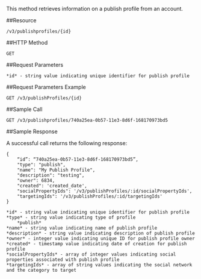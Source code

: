 This method retrieves information on a publish profile from an account.

##Resource

	/v3/publishprofiles/{id}

##HTTP Method

	GET

##Request Parameters

	*id* - string value indicating unique identifier for publish profile

##Request Parameters Example

	GET /v3/publishProfiles/{id}

##Sample Call
```
GET /v3/publishprofiles/740a25ea-0b57-11e3-8d6f-168170973bd5
```

##Sample Response

A successful call returns the following response:
```
{
    “id”: “740a25ea-0b57-11e3-8d6f-168170973bd5”,
    "type": "publish",
    "name": "My Publish Profile",
    "description": "testing",
    "owner": 6834,
    "created": 'created_date',
    "socialPropertyIds": '/v3/publishProfiles/:id/socialPropertyIds',
    "targetingIds": '/v3/publishProfiles/:id/targetingIds'
}
```

	*id* - string value indicating unique identifier for publish profile
	*type* - string value indicating type of profile
		*publish*
	*name* - string value indicating name of publish profile
	*description* - string value indicating description of publish profile
	*owner* - integer value indicating unique ID for publish profile owner
	*created* - timestamp value indicating date of creation for publish profile
	*socialPropertyIds* - array of integer values indicating social properties associated with publish profile
	*targetingIds* - array of string values indicating the social network and the category to target
